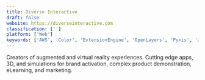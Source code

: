 ```yaml
---
title: Diverse Interactive
draft: false 
website: https://diverseinteractive.com
classification: ['']
platform: ['Web']
keywords: ['AWS', 'Color', 'ExtensionEngine', 'OpenLayers', 'Pyxis', 'zGames']
---
```

Creators of augmented and virtual reality experiences. Cutting edge apps, 3D, and simulations for brand activation, complex product demonstration, eLearning, and marketing.